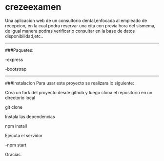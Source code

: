 # crezeexamen

Una aplicacion web de un consultorio dental,enfocada al empleado de recepcion, en la cual podra reservar una cita con previa hora del sismema, de igual manera podras verificar o consultar en la base de datos disponibilidad,etc..

***

###Paquetes:

-express

-bootstrap

***

###Instalacion
Para usar este proyecto se realizara lo siguiente:

Crea un fork del proyecto desde github y luego clona el repositorio en un directorio local

git clone <url-del-clone>

Instala las dependencias

npm install

Ejecuta el servidor

-npm start

Gracias.
